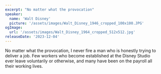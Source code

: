 ```yaml
---
excerpt: "No matter what the provocation"
speaker:
  name: 'Walt Disney'
  picture: '/assets/images/Walt_Disney_1946_cropped_100x100.JPG'
ogImage:
  url: '/assets/images/Walt_Disney_1964_cropped_512x512.jpg'
releaseDate: '2023-12-04'
---
```


No matter what the provocation, I never fire a man who is honestly trying to deliver a job. Few workers who become established at the Disney Studio ever leave voluntarily or otherwise, and many have been on the payroll all their working lives.
